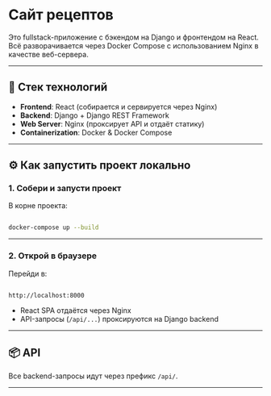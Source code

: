 # Сайт рецептов

Это fullstack-приложение с бэкендом на Django и фронтендом на React. Всё разворачивается через Docker Compose с использованием Nginx в качестве веб-сервера.

---

## 🚀 Стек технологий

- **Frontend**: React (собирается и сервируется через Nginx)
- **Backend**: Django + Django REST Framework
- **Web Server**: Nginx (проксирует API и отдаёт статику)
- **Containerization**: Docker & Docker Compose

---

## ⚙️ Как запустить проект локально

### 1. Собери и запусти проект

В корне проекта:

```bash

docker-compose up --build

```

---

### 2. Открой в браузере

Перейди в:

```

http://localhost:8000

```

- React SPA отдаётся через Nginx
- API-запросы (`/api/...`) проксируются на Django backend

---

## 📦 API

Все backend-запросы идут через префикс `/api/`.

---
